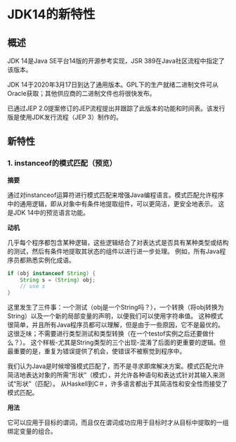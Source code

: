# JDK14的新特性

## 概述

JDK 14是Java SE平台14版的开源参考实现，JSR 389在Java社区流程中指定了该版本。

JDK 14于2020年3月17日到达了通用版本。GPL下的生产就绪二进制文件可从Oracle获取；其他供应商的二进制文件也将很快发布。

已通过JEP 2.0提案修订的JEP流程提出并跟踪了此版本的功能和时间表。该发行版是使用JDK发行流程（JEP 3）制作的。

## 新特性

### 1. instanceof的模式匹配（预览）

**摘要**

通过对instanceof运算符进行模式匹配来增强Java编程语言。模式匹配允许程序中的通用逻辑，即从对象中有条件地提取组件，可以更简洁，更安全地表示。
这是JDK 14中的预览语言功能。

**动机**

几乎每个程序都包含某种逻辑，这些逻辑结合了对表达式是否具有某种类型或结构的测试，然后有条件地提取其状态的组件以进行进一步处理。
例如，所有Java程序员都熟悉实例化成语。

```java
if (obj instanceof String) {
    String s = (String) obj;
    // use s
}
```

这里发生了三件事：一个测试（obj是一个String吗？），一个转换（将obj转换为String）以及一个新的局部变量的声明，以便我们可以使用字符串值。
这种模式很简单，并且所有Java程序员都可以理解，但是由于一些原因，它不是最优的。这很乏味；不需要进行类型测试和类型转换（在一个testof实例之后还要做什么？）。
这个样板-尤其是String类型的三个出现-混淆了后面的更重要的逻辑。但最重要的是，重复为错误提供了机会，使错误不被察觉到程序中。

我们认为Java是时候增强模式匹配了，而不是寻求即席解决方案。模式匹配允许简洁地表达对象的所需“形状”（模式），并允许各种语句和表达式针对其输入来测试“形状”（匹配）。
从Haskell到C＃，许多语言都出于其简洁性和安全性而接受了模式匹配。

**用法**

它可以应用于目标的谓词，而且仅在谓词成功应用于目标时才从目标中提取的一组绑定变量的组合。

































